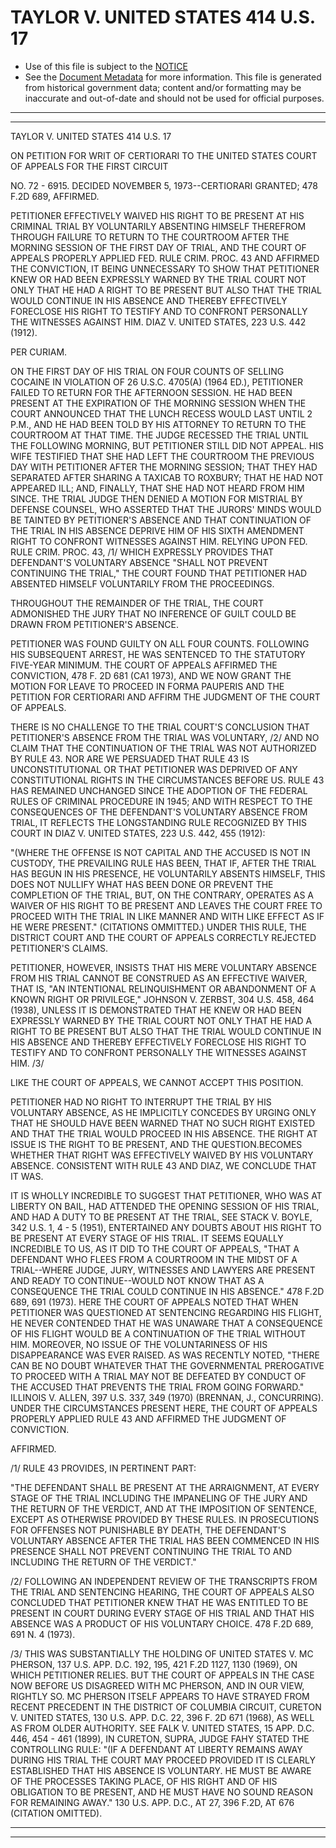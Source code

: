 ---
---

# TAYLOR V. UNITED STATES 414 U.S. 17

* Use of this file is subject to the [NOTICE](https://github.com/publicdocs/notice/blob/master/NOTICE)
* See the [Document Metadata](../../../) for more information.
  This file is generated from historical government data; content and/or formatting may be inaccurate and out-of-date and should not be used for official purposes.

----------
----------

TAYLOR V. UNITED STATES 414 U.S. 17

ON PETITION FOR WRIT OF CERTIORARI TO THE UNITED STATES COURT OF APPEALS FOR THE FIRST CIRCUIT

NO. 72 - 6915.  DECIDED NOVEMBER 5, 1973--CERTIORARI GRANTED; 478 F.2D 689, AFFIRMED.

PETITIONER EFFECTIVELY WAIVED HIS RIGHT TO BE PRESENT AT HIS CRIMINAL TRIAL BY VOLUNTARILY ABSENTING HIMSELF THEREFROM THROUGH FAILURE TO RETURN TO THE COURTROOM AFTER THE MORNING SESSION OF THE FIRST DAY OF TRIAL, AND THE COURT OF APPEALS PROPERLY APPLIED FED. RULE CRIM. PROC. 43 AND AFFIRMED THE CONVICTION, IT BEING UNNECESSARY TO SHOW THAT PETITIONER KNEW OR HAD BEEN EXPRESSLY WARNED BY THE TRIAL COURT NOT ONLY THAT HE HAD A RIGHT TO BE PRESENT BUT ALSO THAT THE TRIAL WOULD CONTINUE IN HIS ABSENCE AND THEREBY EFFECTIVELY FORECLOSE HIS RIGHT TO TESTIFY AND TO CONFRONT PERSONALLY THE WITNESSES AGAINST HIM.  DIAZ V. UNITED STATES, 223 U.S. 442 (1912).

PER CURIAM.

ON THE FIRST DAY OF HIS TRIAL ON FOUR COUNTS OF SELLING COCAINE IN VIOLATION OF 26 U.S.C. 4705(A) (1964 ED.), PETITIONER FAILED TO RETURN FOR THE AFTERNOON SESSION.  HE HAD BEEN PRESENT AT THE EXPIRATION OF THE MORNING SESSION WHEN THE COURT ANNOUNCED THAT THE LUNCH RECESS WOULD LAST UNTIL 2 P.M., AND HE HAD BEEN TOLD BY HIS ATTORNEY TO RETURN TO THE COURTROOM AT THAT TIME.  THE JUDGE RECESSED THE TRIAL UNTIL THE FOLLOWING MORNING, BUT PETITIONER STILL DID NOT APPEAL.  HIS WIFE TESTIFIED THAT SHE HAD LEFT THE COURTROOM THE PREVIOUS DAY WITH PETITIONER AFTER THE MORNING SESSION; THAT THEY HAD SEPARATED AFTER SHARING A TAXICAB TO ROXBURY; THAT HE HAD NOT APPEARED ILL; AND, FINALLY, THAT SHE HAD NOT HEARD FROM HIM SINCE.  THE TRIAL JUDGE THEN DENIED A MOTION FOR MISTRIAL BY DEFENSE COUNSEL, WHO ASSERTED THAT THE JURORS' MINDS WOULD BE TAINTED BY PETITIONER'S ABSENCE AND THAT CONTINUATION OF THE TRIAL IN HIS ABSENCE DEPRIVE HIM OF HIS SIXTH AMENDMENT RIGHT TO CONFRONT WITNESSES AGAINST HIM.  RELYING UPON FED. RULE CRIM. PROC. 43, /1/  WHICH EXPRESSLY PROVIDES THAT DEFENDANT'S VOLUNTARY ABSENCE "SHALL NOT PREVENT CONTINUING THE TRIAL," THE COURT FOUND THAT PETITIONER HAD ABSENTED HIMSELF VOLUNTARILY FROM THE PROCEEDINGS.

THROUGHOUT THE REMAINDER OF THE TRIAL, THE COURT ADMONISHED THE JURY THAT NO INFERENCE OF GUILT COULD BE DRAWN FROM PETITIONER'S ABSENCE.

PETITIONER WAS FOUND GUILTY ON ALL FOUR COUNTS.  FOLLOWING HIS SUBSEQUENT ARREST, HE WAS SENTENCED TO THE STATUTORY FIVE-YEAR MINIMUM.  THE COURT OF APPEALS AFFIRMED THE CONVICTION, 478 F. 2D 681 (CA1 1973), AND WE NOW GRANT THE MOTION FOR LEAVE TO PROCEED IN FORMA PAUPERIS AND THE PETITION FOR CERTIORARI AND AFFIRM THE JUDGMENT OF THE COURT OF APPEALS.

THERE IS NO CHALLENGE TO THE TRIAL COURT'S CONCLUSION THAT PETITIONER'S ABSENCE FROM THE TRIAL WAS VOLUNTARY, /2/  AND NO CLAIM THAT THE CONTINUATION OF THE TRIAL WAS NOT AUTHORIZED BY RULE 43.  NOR ARE WE PERSUADED THAT RULE 43 IS UNCONSTITUTIONAL OR THAT PETITIONER WAS DEPRIVED OF ANY CONSTITUTIONAL RIGHTS IN THE CIRCUMSTANCES BEFORE US.  RULE 43 HAS REMAINED UNCHANGED SINCE THE ADOPTION OF THE FEDERAL RULES OF CRIMINAL PROCEDURE IN 1945; AND WITH RESPECT TO THE CONSEQUENCES OF THE DEFENDANT'S VOLUNTARY ABSENCE FROM TRIAL, IT REFLECTS THE LONGSTANDING RULE RECOGNIZED BY THIS COURT IN DIAZ V. UNITED STATES, 223 U.S. 442, 455 (1912):

"(WHERE THE OFFENSE IS NOT CAPITAL AND THE ACCUSED IS NOT IN CUSTODY, THE PREVAILING RULE HAS BEEN, THAT IF, AFTER THE TRIAL HAS BEGUN IN HIS PRESENCE, HE VOLUNTARILY ABSENTS HIMSELF, THIS DOES NOT NULLIFY WHAT HAS BEEN DONE OR PREVENT THE COMPLETION OF THE TRIAL, BUT, ON THE CONTRARY, OPERATES AS A WAIVER OF HIS RIGHT TO BE PRESENT AND LEAVES THE COURT FREE TO PROCEED WITH THE TRIAL IN LIKE MANNER AND WITH LIKE EFFECT AS IF HE WERE PRESENT."  (CITATIONS OMMITTED.)  UNDER THIS RULE, THE DISTRICT COURT AND THE COURT OF APPEALS CORRECTLY REJECTED PETITIONER'S CLAIMS.

PETITIONER, HOWEVER, INSISTS THAT HIS MERE VOLUNTARY ABSENCE FROM HIS TRIAL CANNOT BE CONSTRUED AS AN EFFECTIVE WAIVER, THAT IS, "AN INTENTIONAL RELINQUISHMENT OR ABANDONMENT OF A KNOWN RIGHT OR PRIVILEGE," JOHNSON V. ZERBST, 304 U.S. 458, 464 (1938), UNLESS IT IS DEMONSTRATED THAT HE KNEW OR HAD BEEN EXPRESSLY WARNED BY THE TRIAL COURT NOT ONLY THAT HE HAD A RIGHT TO BE PRESENT BUT ALSO THAT THE TRIAL WOULD CONTINUE IN HIS ABSENCE AND THEREBY EFFECTIVELY FORECLOSE HIS RIGHT TO TESTIFY AND TO CONFRONT PERSONALLY THE WITNESSES AGAINST HIM.  /3/

LIKE THE COURT OF APPEALS, WE CANNOT ACCEPT THIS POSITION.

PETITIONER HAD NO RIGHT TO INTERRUPT THE TRIAL BY HIS VOLUNTARY ABSENCE, AS HE IMPLICITLY CONCEDES BY URGING ONLY THAT HE SHOULD HAVE BEEN WARNED THAT NO SUCH RIGHT EXISTED AND THAT THE TRIAL WOULD PROCEED IN HIS ABSENCE.  THE RIGHT AT ISSUE IS THE RIGHT TO BE PRESENT, AND THE QUESTION.BECOMES WHETHER THAT RIGHT WAS EFFECTIVELY WAIVED BY HIS VOLUNTARY ABSENCE.  CONSISTENT WITH RULE 43 AND DIAZ, WE CONCLUDE THAT IT WAS.

IT IS WHOLLY INCREDIBLE TO SUGGEST THAT PETITIONER, WHO WAS AT LIBERTY ON BAIL, HAD ATTENDED THE OPENING SESSION OF HIS TRIAL, AND HAD A DUTY TO BE PRESENT AT THE TRIAL, SEE STACK V. BOYLE, 342 U.S. 1, 4 - 5 (1951), ENTERTAINED ANY DOUBTS ABOUT HIS RIGHT TO BE PRESENT AT EVERY STAGE OF HIS TRIAL.  IT SEEMS EQUALLY INCREDIBLE TO US, AS IT DID TO THE COURT OF APPEALS, "THAT A DEFENDANT WHO FLEES FROM A COURTROOM IN THE MIDST OF A TRIAL--WHERE JUDGE, JURY, WITNESSES AND LAWYERS ARE PRESENT AND READY TO CONTINUE--WOULD NOT KNOW THAT AS A CONSEQUENCE THE TRIAL COULD CONTINUE IN HIS ABSENCE."  478 F.2D 689, 691 (1973).  HERE THE COURT OF APPEALS NOTED THAT WHEN PETITIONER WAS QUESTIONED AT SENTENCING REGARDING HIS FLIGHT, HE NEVER CONTENDED THAT HE WAS UNAWARE THAT A CONSEQUENCE OF HIS FLIGHT WOULD BE A CONTINUATION OF THE TRIAL WITHOUT HIM.  MOREOVER, NO ISSUE OF THE VOLUNTARINESS OF HIS DISAPPEARANCE WAS EVER RAISED.  AS WAS RECENTLY NOTED, "THERE CAN BE NO DOUBT WHATEVER THAT THE GOVERNMENTAL PREROGATIVE TO PROCEED WITH A TRIAL MAY NOT BE DEFEATED BY CONDUCT OF THE ACCUSED THAT PREVENTS THE TRIAL FROM GOING FORWARD."  ILLINOIS V. ALLEN, 397 U.S. 337, 349 (1970) (BRENNAN, J., CONCURRING).  UNDER THE CIRCUMSTANCES PRESENT HERE, THE COURT OF APPEALS PROPERLY APPLIED RULE 43 AND AFFIRMED THE JUDGMENT OF CONVICTION.

AFFIRMED.

/1/  RULE 43 PROVIDES, IN PERTINENT PART:

"THE DEFENDANT SHALL BE PRESENT AT THE ARRAIGNMENT, AT EVERY STAGE OF THE TRIAL INCLUDING THE IMPANELING OF THE JURY AND THE RETURN OF THE VERDICT, AND AT THE IMPOSITION OF SENTENCE, EXCEPT AS OTHERWISE PROVIDED BY THESE RULES.  IN PROSECUTIONS FOR OFFENSES NOT PUNISHABLE BY DEATH, THE DEFENDANT'S VOLUNTARY ABSENCE AFTER THE TRIAL HAS BEEN COMMENCED IN HIS PRESENCE SHALL NOT PREVENT CONTINUING THE TRIAL TO AND INCLUDING THE RETURN OF THE VERDICT."

/2/  FOLLOWING AN INDEPENDENT REVIEW OF THE TRANSCRIPTS FROM THE TRIAL AND SENTENCING HEARING, THE COURT OF APPEALS ALSO CONCLUDED THAT PETITIONER KNEW THAT HE WAS ENTITLED TO BE PRESENT IN COURT DURING EVERY STAGE OF HIS TRIAL AND THAT HIS ABSENCE WAS A PRODUCT OF HIS VOLUNTARY CHOICE.  478 F.2D 689, 691 N. 4 (1973).

/3/  THIS WAS SUBSTANTIALLY THE HOLDING OF UNITED STATES V. MC PHERSON, 137 U.S. APP. D.C. 192, 195, 421 F.2D 1127, 1130 (1969), ON WHICH PETITIONER RELIES.  BUT THE COURT OF APPEALS IN THE CASE NOW BEFORE US DISAGREED WITH MC PHERSON, AND IN OUR VIEW, RIGHTLY SO.  MC PHERSON ITSELF APPEARS TO HAVE STRAYED FROM RECENT PRECEDENT IN THE DISTRICT OF COLUMBIA CIRCUIT, CURETON V. UNITED STATES, 130 U.S. APP. D.C. 22, 396 F. 2D 671 (1968), AS WELL AS FROM OLDER AUTHORITY.  SEE FALK V. UNITED STATES, 15 APP. D.C. 446, 454 - 461 (1899), IN CURETON, SUPRA, JUDGE FAHY STATED THE CONTROLLING RULE:  "(IF A DEFENDANT AT LIBERTY REMAINS AWAY DURING HIS TRIAL THE COURT MAY PROCEED PROVIDED IT IS CLEARLY ESTABLISHED THAT HIS ABSENCE IS VOLUNTARY.  HE MUST BE AWARE OF THE PROCESSES TAKING PLACE, OF HIS RIGHT AND OF HIS OBLIGATION TO BE PRESENT, AND HE MUST HAVE NO SOUND REASON FOR REMAINING AWAY."  130 U.S. APP. D.C., AT 27, 396 F.2D, AT 676 (CITATION OMITTED).


----------
----------


